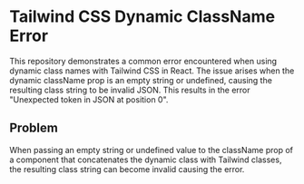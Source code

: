 # Tailwind CSS Dynamic ClassName Error

This repository demonstrates a common error encountered when using dynamic class names with Tailwind CSS in React.  The issue arises when the dynamic className prop is an empty string or undefined, causing the resulting class string to be invalid JSON. This results in the error "Unexpected token in JSON at position 0".

## Problem
When passing an empty string or undefined value to the className prop of a component that concatenates the dynamic class with Tailwind classes, the resulting class string can become invalid causing the error.